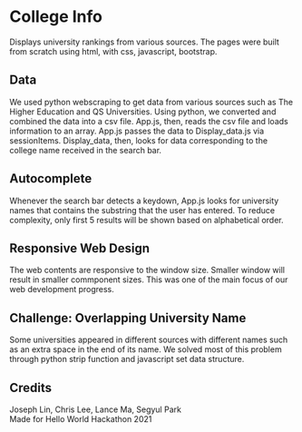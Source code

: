 # College Info
Displays university rankings from various sources.
The pages were built from scratch using html, with css, javascript, bootstrap.

## Data
We used python webscraping to get data from various sources such as The Higher Education and QS Universities.
Using python, we converted and combined the data into a csv file.
App.js, then, reads the csv file and loads information to an array.
App.js passes the data to Display_data.js via sessionItems. 
Display_data, then, looks for data corresponding to the college name received in the search bar.

## Autocomplete
Whenever the search bar detects a keydown, App.js looks for university names that contains the substring that the user has entered.
To reduce complexity, only first 5 results will be shown based on alphabetical order.

## Responsive Web Design
The web contents are responsive to the window size. Smaller window will result in smaller commponent sizes. 
This was one of the main focus of our web development progress.

## Challenge: Overlapping University Name
Some universities appeared in different sources with different names such as an extra space in the end of its name.
We solved most of this problem through python strip function and javascript set data structure.

## Credits
Joseph Lin, Chris Lee, Lance Ma, Segyul Park <br/>
Made for Hello World Hackathon 2021
